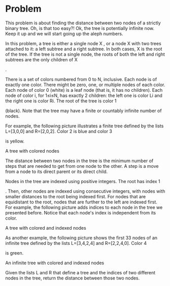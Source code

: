 # Problem

This problem is about finding the distance between two nodes of a strictly binary tree. Oh, is that too easy?! Ok, the tree is potentially infinite now. Keep it up and we will start going up the aleph numbers.

In this problem, a tree is either a single node X
, or a node X with two trees attached to it: a left subtree and a right subtree. In both cases, X is the root of the tree. If the tree is not a single node, the roots of both the left and right subtrees are the only children of X

.

There is a set of colors numbered from 0
to N, inclusive. Each node is of exactly one color. There might be zero, one, or multiple nodes of each color. Each node of color 0 (white) is a leaf node (that is, it has no children). Each node of color i, for 1≤i≤N, has exactly 2 children: the left one is color Li and the right one is color Ri. The root of the tree is color 1

(black). Note that the tree may have a finite or countably infinite number of nodes.

For example, the following picture illustrates a finite tree defined by the lists L=[3,0,0]
and R=[2,0,2]. Color 2 is blue and color 3

is yellow.

A tree with colored nodes

The distance between two nodes in the tree is the minimum number of steps that are needed to get from one node to the other. A step is a move from a node to its direct parent or its direct child.

Nodes in the tree are indexed using positive integers. The root has index 1

. Then, other nodes are indexed using consecutive integers, with nodes with smaller distances to the root being indexed first. For nodes that are equidistant to the root, nodes that are further to the left are indexed first. For example, the following picture adds indices to each node in the tree we presented before. Notice that each node's index is independent from its color.

A tree with colored and indexed nodes

As another example, the following picture shows the first 33
nodes of an infinite tree defined by the lists L=[3,4,2,4] and R=[2,2,4,0]. Color 4

is green.

An infinite tree with colored and indexed nodes

Given the lists L
and R that define a tree and the indices of two different nodes in the tree, return the distance between those two nodes.
